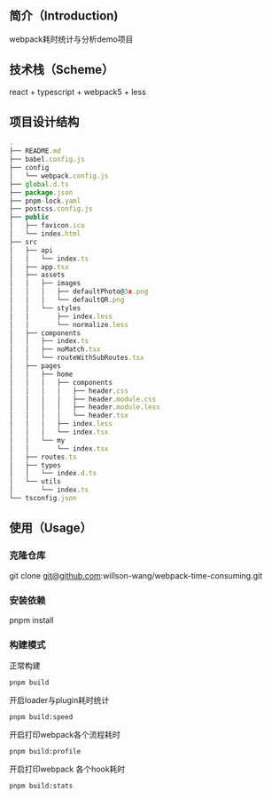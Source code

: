 ## 简介（Introduction)

webpack耗时统计与分析demo项目

## 技术栈（Scheme）

react + typescript + webpack5 + less

## 项目设计结构

```js
.
├── README.md
├── babel.config.js
├── config
│   └── webpack.config.js
├── global.d.ts
├── package.json
├── pnpm-lock.yaml
├── postcss.config.js
├── public
│   ├── favicon.ico
│   └── index.html
├── src
│   ├── api
│   │   └── index.ts
│   ├── app.tsx
│   ├── assets
│   │   ├── images
│   │   │   ├── defaultPhoto@3x.png
│   │   │   └── defaultQR.png
│   │   └── styles
│   │       ├── index.less
│   │       └── normalize.less
│   ├── components
│   │   ├── index.ts
│   │   ├── noMatch.tsx
│   │   └── routeWithSubRoutes.tsx
│   ├── pages
│   │   ├── home
│   │   │   ├── components
│   │   │   │   ├── header.css
│   │   │   │   ├── header.module.css
│   │   │   │   ├── header.module.less
│   │   │   │   └── header.tsx
│   │   │   ├── index.less
│   │   │   └── index.tsx
│   │   └── my
│   │       └── index.tsx
│   ├── routes.ts
│   ├── types
│   │   └── index.d.ts
│   └── utils
│       └── index.ts
└── tsconfig.json
```

## 使用（Usage）

### 克隆仓库
 
git clone git@github.com:willson-wang/webpack-time-consuming.git
 
### 安装依赖
 
pnpm install
 
### 构建模式

正常构建
```
pnpm build
```

开启loader与plugin耗时统计
```
pnpm build:speed
```

开启打印webpack各个流程耗时
```
pnpm build:profile
```

开启打印webpack 各个hook耗时
```
pnpm build:stats
```
